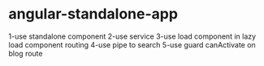 # angular-standalone-app
1-use standalone component
2-use service
3-use load component in lazy load component routing
4-use pipe to search 
5-use guard canActivate on blog route
